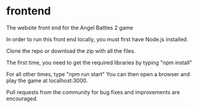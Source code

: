 # frontend
The website front end for the Angel Battles 2 game


In order to run this front end locally, you must first have Node.js installed. 

Clone the repo or download the zip with all the files. 

The first time, you need to get the required libraries by typing "npm install" 

For all other times, type "npm run start" You can then open a browser and play the game at localhost:3000. 

Pull requests from the community for bug fixes and improvements are encouraged. 

